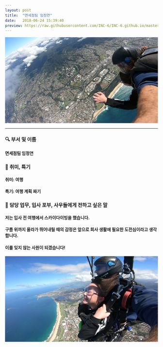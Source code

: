 ```yaml
---
layout: post
title:  "면세점팀 임정연"
date:   2018-06-24 15:39:40
preview: https://raw.githubusercontent.com/INC-6/INC-6.github.io/master/_asset/%EB%8F%99%EA%B8%B0%EC%82%AC%EC%A7%84/191924.jpg
---
```


![Picture 1](https://raw.githubusercontent.com/INC-6/INC-6.github.io/master/_asset/%EC%85%80%EC%B9%B4/%EC%A0%95%EC%97%B01.jpg)

---

### 🔍 **부서 및 이름**
    
#### 면세점팀 임정연

### 🔔 **취미, 특기**

#### 취미: 여행
    
#### 특기: 여행 계획 짜기

### 🔔 **담당 업무, 입사 포부, 사우들에게 전하고 싶은 말**
 
#### 저는 입사 전 여행에서 스카이다이빙을 했습니다.
 
#### 구름 위까지 올라가 뛰어내릴 때의 감정은 앞으로 회사 생활에 필요한 도전심이라고 생각합니다.
   
#### 이를 잊지 않는 사원이 되겠습니다!
  
![Picture 2](https://raw.githubusercontent.com/INC-6/INC-6.github.io/master/_asset/%EC%85%80%EC%B9%B4/%EC%A0%95%EC%97%B02.jpg)